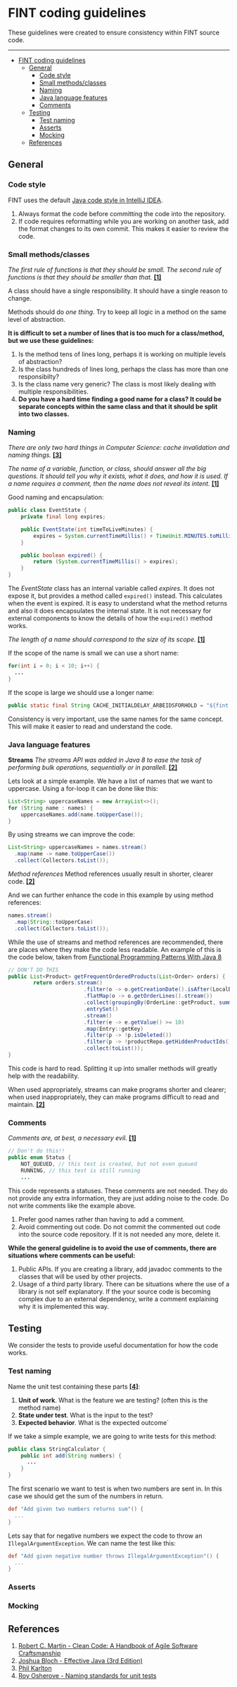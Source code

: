 # FINT coding guidelines

These guidelines were created to ensure consistency within FINT source code.

---

- [FINT coding guidelines](#fint-coding-guidelines)
  - [General](#general)
    - [Code style](#code-style)
    - [Small methods/classes](#small-methodsclasses)
    - [Naming](#naming)
    - [Java language features](#java-language-features)
    - [Comments](#comments)
  - [Testing](#testing)
    - [Test naming](#test-naming)
    - [Asserts](#asserts)
    - [Mocking](#mocking)
  - [References](#references)

## General

### Code style

FINT uses the default [Java code style in IntelliJ IDEA](https://www.jetbrains.com/help/idea/code-style-java.html).

1. Always format the code before committing the code into the repository.  
2. If code requires reformatting while you are working on another task, add the format changes to its own commit. This makes it easier to review the code. 


### Small methods/classes

_The first rule of functions is that they should be small._
_The second rule of functions is that they should be smaller than that._ **[[1]](#references)**

A class should have a single responsibility. It should have a single reason to change.

Methods should do _one thing_. Try to keep all logic in a method on the same level of abstraction.

**It is difficult to set a number of lines that is too much for a class/method, but we use these guidelines:**
1. Is the method tens of lines long, perhaps it is working on multiple levels of abstraction? 
2. Is the class hundreds of lines long, perhaps the class has more than one responsibilty?
3. Is the class name very generic? The class is most likely dealing with multiple responsibilities.
4. **Do you have a hard time finding a good name for a class? It could be  separate concepts within the same class and that it should be split into two classes.**


### Naming

_There are only two hard things in Computer Science: cache invalidation and naming things._ **[[3]](#references)**

_The name of a variable, function, or class, should answer all the big questions. It should tell you why it exists, what it does, and how it is used. If a name requires a comment, then the name does not reveal its intent._ **[[1]](#references)**

Good naming and encapsulation:
```java
public class EventState {
    private final long expires;

    public EventState(int timeToLiveMinutes) {
        expires = System.currentTimeMillis() + TimeUnit.MINUTES.toMillis(timeToLiveMinutes);
    }

    public boolean expired() {
        return (System.currentTimeMillis() > expires);
    }
}
```

The _EventState_ class has an internal variable called _expires_. It does not expose it, but provides a method called `expired()` instead. This calculates when the event is expired.
It is easy to understand what the method returns and also it does encapsulates the internal state. It is not necessary for external components to know the details of how the `expired()` method works.

_The length of a name should correspond to the size of its scope._ **[[1]](#references)**

If the scope of the name is small we can use a short name:
```java
for(int i = 0; i < 10; i++) {
  ...
}
```

If the scope is large we should use a longer name:
```java
public static final String CACHE_INITIALDELAY_ARBEIDSFORHOLD = "${fint.consumer.cache.initialDelay.arbeidsforhold:60000}";
```

Consistency is very important, use the same names for the same concept. This will make it easier to read and understand the code.


### Java language features

**Streams**
_The streams API was added in Java 8 to ease the task of performing bulk operations, sequentially or in parallell._ **[[2]](#references)**

Lets look at a simple example. We have a list of names that we want to uppercase. Using a for-loop it can be done like this:
```java
List<String> uppercaseNames = new ArrayList<>();
for (String name : names) {
    uppercaseNames.add(name.toUpperCase());
}
```

By using streams we can improve the code:
```java
List<String> uppercaseNames = names.stream()
  .map(name -> name.toUpperCase())
  .collect(Collectors.toList());
```

*Method references*
Method references usually result in shorter, clearer code. **[[2]](#references)**

And we can further enhance the code in this example by using method references:
```java
names.stream()
  .map(String::toUpperCase)
  .collect(Collectors.toList());
```

While the use of streams and method references are recommended, there are places where they make the code less readable.
An example of this is the code below, taken from [Functional Programming Patterns With Java 8](https://dzone.com/articles/functional-programming-patterns-with-java-8)
```java
// DON'T DO THIS
public List<Product> getFrequentOrderedProducts(List<Order> orders) {
        return orders.stream()
                        .filter(o -> o.getCreationDate().isAfter(LocalDate.now().minusYears(1)))
                        .flatMap(o -> o.getOrderLines().stream())
                        .collect(groupingBy(OrderLine::getProduct, summingInt(OrderLine::getItemCount)))
                        .entrySet()
                        .stream()
                        .filter(e -> e.getValue() >= 10)
                        .map(Entry::getKey)
                        .filter(p -> !p.isDeleted())
                        .filter(p -> !productRepo.getHiddenProductIds().contains(p.getId()))
                        .collect(toList());
}
```

This code is hard to read. Splitting it up into smaller methods will greatly help with the readability.

When used appropriately, streams can make programs shorter and clearer; when used inappropriately, they can make programs difficult to read and maintain. **[[2]](#references)**


### Comments
 
_Comments are, at best, a necessary evil._ **[[1]](#references)**

```java
// Don't do this!!
public enum Status {
    NOT_QUEUED, // this test is created, but not even queued
    RUNNING, // this test is still running
    ...
```

This code represents a statuses. These comments are not needed. They do not provide any extra information, they are just adding noise to the code. Do not write comments like the example above.

1. Prefer good names rather than having to add a comment.
2. Avoid commenting out code. Do not commit the commented out code into the source code repository. If it is not needed any more, delete it.

**While the general guideline is to avoid the use of comments, there are situations where comments can be useful:**
1. Public APIs. If you are creating a library, add javadoc comments to the classes that will be used by other projects.
2. Usage of a third party library. There can be situations where the use of a library is not self explanatory. If the your source code is becoming complex due to an external dependency, write a comment explaining why it is implemented this way.


## Testing

We consider the tests to provide useful documentation for how the code works.

### Test naming

Name the unit test containing these parts **[[4]](#references)**:
1. **Unit of work**. What is the feature we are testing? (often this is the method name)
2. **State under test**. What is the input to the test?
3. **Expected behavior**. What is the expected outcome`

If we take a simple example, we are going to write tests for this method:
```java
public class StringCalculator {
    public int add(String numbers) {
      ...
    }
}
```

The first scenario we want to test is when two numbers are sent in. In this case we should get the sum of the numbers in return.
```groovy
def "Add given two numbers returns sum"() {
  ...
}
```

Lets say that for negative numbers we expect the code to throw an `IllegalArgumentException`.
We can name the test like this:
```groovy
def "Add given negative number throws IllegalArgumentException"() {
  ...
}
```

### Asserts

### Mocking

## References

1. [Robert C. Martin - Clean Code: A Handbook of Agile Software Craftsmanship](https://www.amazon.com/Clean-Code-Handbook-Software-Craftsmanship/dp/0132350882)
2. [Joshua Bloch - Effective Java (3rd Edition)](https://www.amazon.com/Effective-Java-3rd-Joshua-Bloch/dp/0134685997)
3. [Phil Karlton](https://martinfowler.com/bliki/TwoHardThings.html)
4. [Roy Osherove - Naming standards for unit tests](http://osherove.com/blog/2005/4/3/naming-standards-for-unit-tests.html)